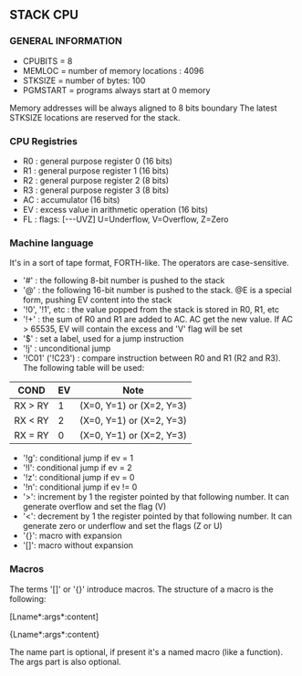 ## STACK CPU

### GENERAL INFORMATION

- CPUBITS = 8
- MEMLOC = number of memory locations : 4096
- STKSIZE = number of bytes: 100
- PGMSTART = programs always start at 0 memory

Memory addresses will be always aligned to 8 bits boundary
The latest STKSIZE locations are reserved for the stack.

### CPU Registries

- R0 : general purpose register 0 (16 bits)
- R1 : general purpose register 1 (16 bits)
- R2 : general purpose register 2 (8 bits)
- R3 : general purpose register 3 (8 bits)
- AC : accumulator (16 bits)
- EV : excess value in arithmetic operation (16 bits)
- FL : flags: [---UVZ] U=Underflow, V=Overflow, Z=Zero


### Machine language

It's in a sort of tape format, FORTH-like.
The operators are case-sensitive.

- '#' : the following 8-bit number  is pushed to the stack
- '@' : the following 16-bit number is pushed to the stack. @E is a special form, pushing EV content into the stack
- '!0', '!1', etc : the value popped from the stack is stored in R0, R1, etc
- '!+' : the sum of R0 and R1 are added to AC. AC get the new value. If AC > 65535, EV will contain the excess and 'V' flag will be set
- '$' : set a label, used for a jump instruction
- '!j' : unconditional jump
- '!C01' ('!C23') : compare instruction between R0 and R1 (R2 and R3). The following table will be used: 

| COND    | EV  | Note                       |
|---------|-----|----------------------------|
| RX > RY | 1   | (X=0, Y=1) or (X=2, Y=3)   |
| RX < RY | 2   | (X=0, Y=1) or (X=2, Y=3)   |
| RX = RY | 0   | (X=0, Y=1) or (X=2, Y=3)   |

- '!g': conditional jump if ev = 1
- '!l': conditional jump if ev = 2
- '!z': conditional jump if ev = 0
- '!n': conditional jump if ev != 0
- '>': increment by 1 the register pointed by that following number. It can generate overflow and set the flag (V)
- '<': decrement by 1 the register pointed by that following number. It can generate zero or underflow and set the flags (Z or U)
- '{}': macro with expansion
- '[]': macro without expansion


### Macros

The terms '[]' or '{}' introduce macros.
The structure of a macro is the following:

[Lname*:args*:content]

{Lname*:args*:content}

The name part is optional, if present it's a named macro (like a function).
The args part is also optional.